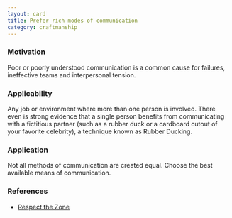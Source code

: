 ```yaml
---
layout: card
title: Prefer rich modes of communication
category: craftmanship
---
```


### Motivation

Poor or poorly understood communication is a common cause for failures, ineffective teams and interpersonal tension.

### Applicability

Any job or environment where more than one person is involved. There even is strong evidence that a single person benefits from communicating with a fictitious partner (such as a rubber duck or a cardboard cutout of your favorite celebrity), a technique known as Rubber Ducking.

### Application

Not all methods of communication are created equal. Choose the best available means of communication.

### References

* [Respect the Zone](respect-the-zone)

